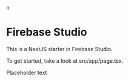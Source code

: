 n 
# Firebase Studio

This is a NextJS starter in Firebase Studio.

To get started, take a look at src/app/page.tsx.

Placeholder text
